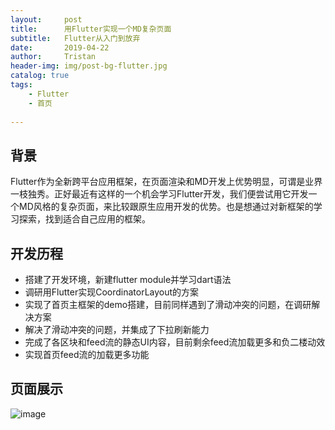 ```yaml
---
layout:     post
title:      用Flutter实现一个MD复杂页面
subtitle:   Flutter从入门到放弃
date:       2019-04-22
author:     Tristan
header-img: img/post-bg-flutter.jpg
catalog: true
tags:
    - Flutter
    - 首页
    
---
```


## 背景
Flutter作为全新跨平台应用框架，在页面渲染和MD开发上优势明显，可谓是业界一枝独秀。正好最近有这样的一个机会学习Flutter开发，我们便尝试用它开发一个MD风格的复杂页面，来比较跟原生应用开发的优势。也是想通过对新框架的学习探索，找到适合自己应用的框架。

## 开发历程
- 搭建了开发环境，新建flutter module并学习dart语法
- 调研用Flutter实现CoordinatorLayout的方案
- 实现了首页主框架的demo搭建，目前同样遇到了滑动冲突的问题，在调研解决方案
- 解决了滑动冲突的问题，并集成了下拉刷新能力
- 完成了各区块和feed流的静态UI内容，目前剩余feed流加载更多和负二楼动效
- 实现首页feed流的加载更多功能

## 页面展示
![image](../../../../img/post-flutter-1.jpeg)
